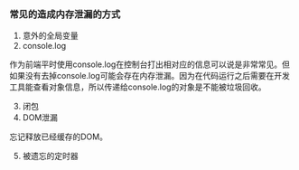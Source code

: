### 常见的造成内存泄漏的方式
1. 意外的全局变量
2. console.log

作为前端平时使用console.log在控制台打出相对应的信息可以说是非常常见。但如果没有去掉console.log可能会存在内存泄漏。因为在代码运行之后需要在开发工具能查看对象信息，所以传递给console.log的对象是不能被垃圾回收。

3. 闭包
4. DOM泄漏

忘记释放已经缓存的DOM。

5. 被遗忘的定时器